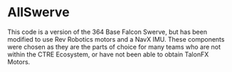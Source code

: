 # AllSwerve
 This code is a version of the 364 Base Falcon Swerve, but has been modified to use Rev Robotics motors and a NavX IMU. These components were chosen as they are the parts of choice for many teams who are not within the CTRE Ecosystem, or have not been able to obtain TalonFX Motors. 
